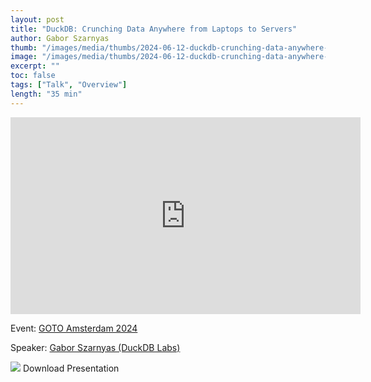 ```yaml
---
layout: post
title: "DuckDB: Crunching Data Anywhere from Laptops to Servers"
author: Gabor Szarnyas
thumb: "/images/media/thumbs/2024-06-12-duckdb-crunching-data-anywhere-from-laptops-to-servers.png"
image: "/images/media/thumbs/2024-06-12-duckdb-crunching-data-anywhere-from-laptops-to-servers.png"
excerpt: ""
toc: false
tags: ["Talk", "Overview"]
length: "35 min"
---
```


<div class="video-container">
<iframe width="560" height="315" src="https://www.youtube-nocookie.com/embed/9Rdwh0rNaf0?si=7nUCLymvtVwG51nc" title="YouTube video player" frameborder="0" allow="accelerometer; autoplay; clipboard-write; encrypted-media; gyroscope; picture-in-picture; web-share" referrerpolicy="strict-origin-when-cross-origin" allowfullscreen></iframe>
</div>

Event: [GOTO Amsterdam 2024](https://gotoams.nl/2024/)

Speaker: [Gabor Szarnyas (DuckDB Labs)](https://szarnyasg.org/)

<div class="box-link-wrapper">
	<div class="box-link full-width">
		<a href="https://blobs.duckdb.org/slides/goto-amsterdam-2024-duckdb-gabor-szarnyas.pdf"></a>
		<span class="symbol"><img src="{% link images/icons/doc.svg %}"></span>
		<span>Download Presentation</span>
		<span class="chevron"></span>
	</div>
</div>
